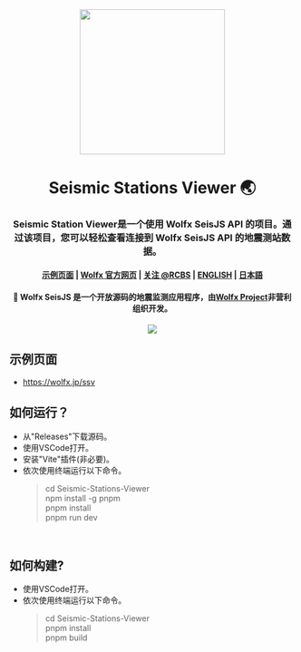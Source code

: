 <div align="center">
  <image width="256em" src="https://github.com/user-attachments/assets/84003231-98c7-4b10-a761-f5bcf01a3adb" />
 </div>
<h1 align="center">Seismic Stations Viewer 🌏</h1>

<h3 align="center">Seismic Station Viewer是一个使用 Wolfx SeisJS API 的项目。通过该项目，您可以轻松查看连接到 Wolfx SeisJS API 的地震测站数据。</h3>

<h4 align="center">
<a href=https://wolfx.jp/ssv>示例页面</a> | 
<a href=https://wolfx.jp>Wolfx 官方网页</a> |
<a href=https://x.com/realcodestudio>关注 @RCBS</a> |
<a href=README.md>ENGLISH</a> |
<a href=ja.md>日本語</a>


<div align="center">
<h4 align="center"> 🚨 Wolfx SeisJS 是一个开放源码的地震监测应用程序，由<a href=https://github.com/WolfxProject>Wolfx Project</a>非营利组织开发。 </h3>
 
 </div>
<div align="center">
  <image src="https://github.com/user-attachments/assets/ee4583a2-4f34-4b84-928b-8ef19962fdc7" />
</div>

## 示例页面
- https://wolfx.jp/ssv

## 如何运行？
- 从"Releases"下载源码。
- 使用VSCode打开。
- 安装"Vite"插件(非必要)。
- 依次使用终端运行以下命令。
  > cd Seismic-Stations-Viewer<br>
  > npm install -g pnpm<br>
  > pnpm install<br>
  > pnpm run dev<br>

<br>
 
## 如何构建?
- 使用VSCode打开。
- 依次使用终端运行以下命令。
  > cd Seismic-Stations-Viewer<br>
  > pnpm install<br>
  > pnpm build<br>
